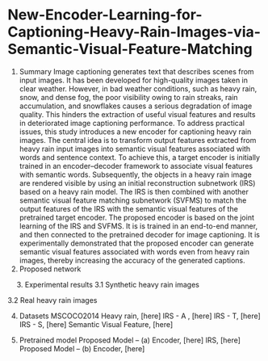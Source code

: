 # New-Encoder-Learning-for-Captioning-Heavy-Rain-Images-via-Semantic-Visual-Feature-Matching

1.	Summary
Image captioning generates text that describes scenes from input images. It has been developed for high-quality images taken in clear weather. However, in bad weather conditions, such as heavy rain, snow, and dense fog, the poor visibility owing to rain streaks, rain accumulation, and snowflakes causes a serious degradation of image quality. This hinders the extraction of useful visual features and results in deteriorated image captioning performance. To address practical issues, this study introduces a new encoder for captioning heavy rain images. The central idea is to transform output features extracted from heavy rain input images into semantic visual features associated with words and sentence context. To achieve this, a target encoder is initially trained in an encoder–decoder framework to associate visual features with semantic words. Subsequently, the objects in a heavy rain image are rendered visible by using an initial reconstruction subnetwork (IRS) based on a heavy rain model. The IRS is then combined with another semantic visual feature matching subnetwork (SVFMS) to match the output features of the IRS with the semantic visual features of the pretrained target encoder. The proposed encoder is based on the joint learning of the IRS and SVFMS. It is is trained in an end-to-end manner, and then connected to the pretrained decoder for image captioning. It is experimentally demonstrated that the proposed encoder can generate semantic visual features associated with words even from heavy rain images, thereby increasing the accuracy of the generated captions. 
 
2. Proposed network
  

 
3. Experimental results
3.1 Synthetic heavy rain images
 
3.2 Real heavy rain images
 

4.	Datasets
MSCOCO2014 
	Heavy rain,  [here]
	IRS - A ,  [here]
	IRS - T,  [here]
	IRS - S,  [here]
	Semantic Visual Feature, [here]

5.	Pretrained model
Proposed Model – (a)
	Encoder, [here]
	IRS, [here]
Proposed Model – (b)
	Encoder, [here]


